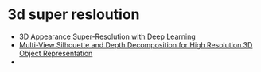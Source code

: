 # 3d super resloution
- [3D Appearance Super-Resolution with Deep Learning]()
- [Multi-View Silhouette and Depth Decomposition for High Resolution 3D Object Representation]()
- 